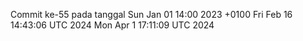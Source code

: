 Commit ke-55 pada tanggal Sun Jan 01 14:00 2023 +0100
Fri Feb 16 14:43:06 UTC 2024
Mon Apr  1 17:11:09 UTC 2024
